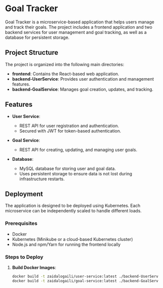 # Goal Tracker

Goal Tracker is a microservice-based application that helps users manage and track their goals. The project includes a frontend application and two backend services for user management and goal tracking, as well as a database for persistent storage.

## Project Structure

The project is organized into the following main directories:
- **frontend**: Contains the React-based web application.
- **backend-UserService**: Provides user authentication and management features.
- **backend-GoalService**: Manages goal creation, updates, and tracking.

## Features

- **User Service**: 
  - REST API for user registration and authentication.
  - Secured with JWT for token-based authentication.

- **Goal Service**:
  - REST API for creating, updating, and managing user goals.

- **Database**:
  - MySQL database for storing user and goal data.
  - Uses persistent storage to ensure data is not lost during infrastructure restarts.

## Deployment

The application is designed to be deployed using Kubernetes. Each microservice can be independently scaled to handle different loads.

### Prerequisites

- Docker
- Kubernetes (Minikube or a cloud-based Kubernetes cluster)
- Node.js and npm/Yarn for running the frontend locally

### Steps to Deploy

1. **Build Docker Images**:
   ```bash
   docker build -t zaidalogaili/user-service:latest ./backend-UserService
   docker build -t zaidalogaili/goal-service:latest ./backend-GoalService
